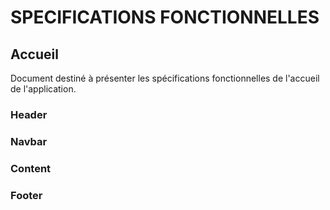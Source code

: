 SPECIFICATIONS FONCTIONNELLES
====================

Accueil
---------------------

Document destiné à présenter les spécifications fonctionnelles de l'accueil de l'application.

### Header
### Navbar
### Content
### Footer

